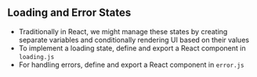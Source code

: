 ## Loading and Error States

- Traditionally in React, we might manage these states by creating separate variables and conditionally rendering UI based on their values
- To implement a loading state, define and export a React component in `loading.js`
- For handling errors, define and export a React component in `error.js`
